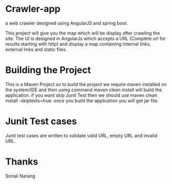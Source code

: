 # Crawler-app
a web crawler designed using AngularJS and spring boot.

This project will give you the map which will be display after crawling the site.
The UI is designed in AngularJs which accepts a URL (Complete url for results starting with http) and display a map containing internal links, external links and static files.

# Building the Project
This is a Maven Project so to build the project we require maven installed on the system/IDE and then using command maven clean install will build the application.
if you want skip Junit Test then we should use maven clean install -skiptests=true. once you build the application you will get jar file.
# Junit Test cases
Junit test cases are written to validate valid URL, empty URL and invalid URL.

# Thanks 
Sonali Narang
